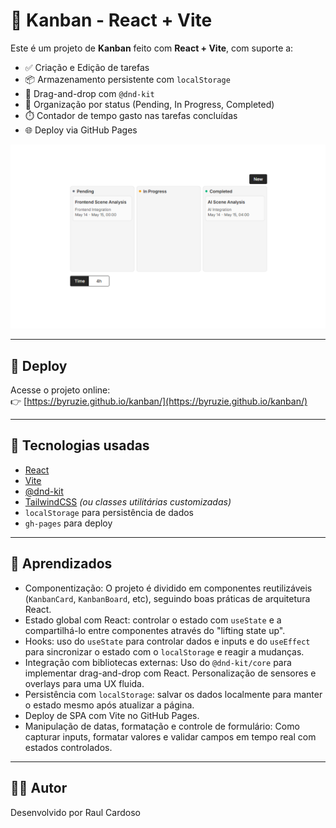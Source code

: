 # 📝 Kanban - React + Vite

Este é um projeto de **Kanban** feito com **React + Vite**, com suporte a:

- ✅ Criação e Edição de tarefas
- 📦 Armazenamento persistente com `localStorage`
- 🧲 Drag-and-drop com `@dnd-kit`
- 🧠 Organização por status (Pending, In Progress, Completed)
- ⏱️ Contador de tempo gasto nas tarefas concluídas
- 🌐 Deploy via GitHub Pages

![kanban-preview](./public/kanban.png) <!-- opcional, se quiser colocar uma imagem -->

---

## 🚀 Deploy

Acesse o projeto online:  
👉 [https://byruzie.github.io/kanban/](https://byruzie.github.io/kanban/)

---

## 🧰 Tecnologias usadas

- [React](https://react.dev/)
- [Vite](https://vitejs.dev/)
- [@dnd-kit](https://docs.dndkit.com/)
- [TailwindCSS](https://tailwindcss.com/) *(ou classes utilitárias customizadas)*
- `localStorage` para persistência de dados
- `gh-pages` para deploy

---

## 🧠 Aprendizados

- Componentização: O projeto é dividido em componentes reutilizáveis (`KanbanCard`, `KanbanBoard`, etc), seguindo boas práticas de arquitetura React.
- Estado global com React: controlar o estado com `useState` e a compartilhá-lo entre componentes através do "lifting state up".
- Hooks: uso do `useState` para controlar dados e inputs e do `useEffect` para sincronizar o estado com o `localStorage` e reagir a mudanças.
- Integração com bibliotecas externas: Uso do `@dnd-kit/core` para implementar drag-and-drop com React. Personalização de sensores e overlays para uma UX fluida.
- Persistência com `localStorage`: salvar os dados localmente para manter o estado mesmo após atualizar a página.
- Deploy de SPA com Vite no GitHub Pages.
- Manipulação de datas, formatação e controle de formulário: Como capturar inputs, formatar valores e validar campos em tempo real com estados controlados.

---

## 🙋‍♂️ Autor

Desenvolvido por Raul Cardoso